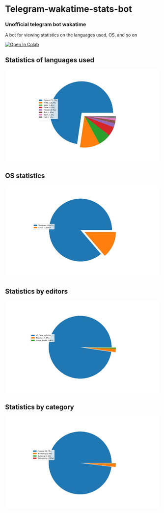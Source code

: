 # Telegram-wakatime-stats-bot
### Unofficial telegram bot wakatime
A bot for viewing statistics on the languages used, OS, and so on

[![Open In Colab](https://colab.research.google.com/assets/colab-badge.svg)](https://colab.research.google.com/github/kotorkovsciy/Telegram-wakatime-stats-bot/blob/main/infographics/infographics.ipynb)

## Statistics of languages used
![](https://raw.githubusercontent.com/kotorkovsciy/Telegram-wakatime-stats-bot/main/.github/images/Statistics-of-languages-used.jpeg)

## OS statistics
![](https://raw.githubusercontent.com/kotorkovsciy/Telegram-wakatime-stats-bot/main/.github/images/OS-statistics.jpeg)

## Statistics by editors
![](https://raw.githubusercontent.com/kotorkovsciy/Telegram-wakatime-stats-bot/main/.github/images/Statistics-by-editors.jpeg)

## Statistics by category
![](https://raw.githubusercontent.com/kotorkovsciy/Telegram-wakatime-stats-bot/main/.github/images/Statistics-by-category.jpeg)
